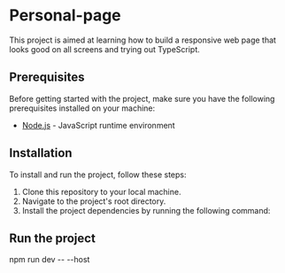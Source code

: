 # Personal-page
This project is aimed at learning how to build a responsive web page that looks good on all screens and trying out TypeScript.

## Prerequisites

Before getting started with the project, make sure you have the following prerequisites installed on your machine:

- [Node.js](https://nodejs.org) - JavaScript runtime environment


## Installation

To install and run the project, follow these steps:

1. Clone this repository to your local machine.
2. Navigate to the project's root directory.
3. Install the project dependencies by running the following command:
   
## Run the project
npm run dev -- --host <your-hostname> 
   
